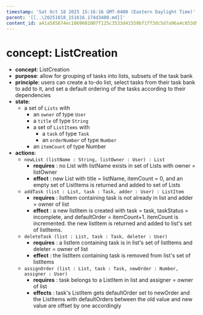 ```yaml
---
timestamp: 'Sat Oct 18 2025 15:16:16 GMT-0400 (Eastern Daylight Time)'
parent: '[[..\20251018_151616.174d3480.md]]'
content_id: a41a585674ec1069601007f125c3533d41559bf1ff3dc5d7a96a4c853d9c3dbe
---
```


# concept: ListCreation

* **concept**: ListCreation
* **purpose**: allow for grouping of tasks into lists, subsets of the task bank
* **principle**: users can create a to-do list, select tasks from their task bank to add to it, and set a default ordering of the tasks according to their dependencies
* **state**:
  * a set of `Lists` with
    * an `owner` of type `User`
    * a `title` of type `String`
    * a set of `ListItems` with
      * a `task` of type `Task`
      * an `orderNumber` of type `Number`
    * an `itemCount` of type Number
* **actions**:
  * `newList (listName : String, listOwner : User) : List`
    * **requires** : no List with listName exists in set of Lists with owner = listOwner
    * **effect** : new List with title = listName, itemCount = 0, and an empty set of ListItems is returned and added to set of Lists
  * `addTask (list : List, task : Task, adder : User) : ListItem`
    * **requires** : listItem containing task is not already in list and adder = owner of list
    * **effect** : a new listItem is created with task = task, taskStatus = incomplete, and defaultOrder = itemCount+1. itemCount is incremented. the new listItem is returned and added to list's set of listItems.
  * `deleteTask (list : List, task : Task, deleter : User)`
    * **requires** : a listIem containing task is in list's set of listItems and deleter = owner of list
    * **effect** : the listItem containing task is removed from list's set of listItems
  * `assignOrder (list : List, task : Task, newOrder : Number, assigner : User)`
    * **requires** : task belongs to a ListItem in list and assigner = owner of list
    * **effects** : task's ListItem gets defaultOrder set to newOrder and the ListItems with defaultOrders between the old value and new value are offset by one accordingly
